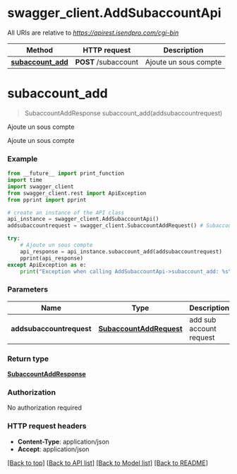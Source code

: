 # swagger_client.AddSubaccountApi

All URIs are relative to *https://apirest.isendpro.com/cgi-bin*

Method | HTTP request | Description
------------- | ------------- | -------------
[**subaccount_add**](AddSubaccountApi.md#subaccount_add) | **POST** /subaccount | Ajoute un sous compte


# **subaccount_add**
> SubaccountAddResponse subaccount_add(addsubaccountrequest)

Ajoute un sous compte

Ajoute un sous compte

### Example
```python
from __future__ import print_function
import time
import swagger_client
from swagger_client.rest import ApiException
from pprint import pprint

# create an instance of the API class
api_instance = swagger_client.AddSubaccountApi()
addsubaccountrequest = swagger_client.SubaccountAddRequest() # SubaccountAddRequest | add sub account request

try:
    # Ajoute un sous compte
    api_response = api_instance.subaccount_add(addsubaccountrequest)
    pprint(api_response)
except ApiException as e:
    print("Exception when calling AddSubaccountApi->subaccount_add: %s\n" % e)
```

### Parameters

Name | Type | Description  | Notes
------------- | ------------- | ------------- | -------------
 **addsubaccountrequest** | [**SubaccountAddRequest**](SubaccountAddRequest.md)| add sub account request | 

### Return type

[**SubaccountAddResponse**](SubaccountAddResponse.md)

### Authorization

No authorization required

### HTTP request headers

 - **Content-Type**: application/json
 - **Accept**: application/json

[[Back to top]](#) [[Back to API list]](../README.md#documentation-for-api-endpoints) [[Back to Model list]](../README.md#documentation-for-models) [[Back to README]](../README.md)


